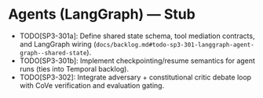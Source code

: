 # Agents (LangGraph) — Stub

- TODO[SP3-301a]: Define shared state schema, tool mediation contracts, and LangGraph wiring (`docs/backlog.md#todo-sp3-301-langgraph-agent-graph--shared-state`).
- TODO[SP3-301b]: Implement checkpointing/resume semantics for agent runs (ties into Temporal backlog).
- TODO[SP3-302]: Integrate adversary + constitutional critic debate loop with CoVe verification and evaluation gating.
